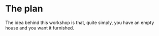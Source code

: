 # The plan

The idea behind this workshop is that, quite simply, you have an empty house and you want it furnished.
